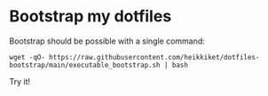 # Bootstrap my dotfiles

Bootstrap should be possible with a single command:

    wget -qO- https://raw.githubusercontent.com/heikkiket/dotfiles-bootstrap/main/executable_bootstrap.sh | bash

Try it!
